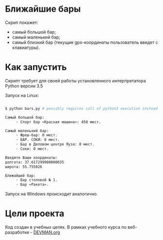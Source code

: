 # Ближайшие бары

Скрип покажет:

* самый большой бар;
* самый маленький бар;
* самый близкий бар (текущие gps-координаты пользователь введет с клавиатуры).

# Как запустить

Скрипт требует для своей работы установленного интерпретатора Python версии 3.5

Запуск на Linux:

```bash

$ python bars.py # possibly requires call of python3 executive instead of just python

Самый большой бар: 
	 · Спорт бар «Красная машина»: 450 мест.

Самый маленький бар: 
	 · Фреш-бар: 0 мест.
	 · БАР. СОКИ: 0 мест.
	 · Бар в Деловом центре Яуза: 0 мест.
	 · Соки: 0 мест.

Введите Ваши координаты: 
долгота: 37.617299900000035
широта: 55.755826

Ближайший бар: 
	 · Бар столовой № 1.
	 · Бар «Ракета».

```

Запуск на Windows происходит аналогично.

# Цели проекта

Код создан в учебных целях. В рамках учебного курса по веб-разработке - [DEVMAN.org](https://devman.org)
